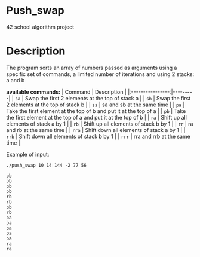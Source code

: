 # Push_swap
42 school algorithm project

# Description
The program sorts an array of numbers passed as arguments using a specific set of commands, a limited number of iterations and using 2 stacks: a and b

**available commands:**
| Command | Description |
|:----------------:|---------|
| `sa` | Swap the first 2 elements at the top of stack a |
| `sb` | Swap the first 2 elements at the top of stack b |
| `ss` | sa and sb at the same time |
| `pa` | Take the first element at the top of b and put it at the top of a |
| `pb` | Take the first element at the top of a and put it at the top of b |
| `ra` | Shift up all elements of stack a by 1 |
| `rb` | Shift up all elements of stack b by 1 |
| `rr` | ra and rb at the same time |
| `rra` | Shift down all elements of stack a by 1 |
| `rrb` | Shift down all elements of stack b by 1 |
| `rrr` | rra and rrb at the same time |


Example of input:
```
./push_swap 10 14 144 -2 77 56

pb
pb
pb
pb
rb
rb
pb
rb
pa
pa
pa
pa
pa
ra
ra
```
